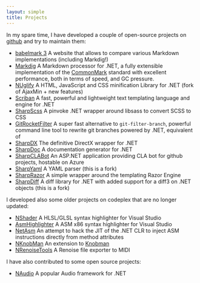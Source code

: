 ```yaml
---
layout: simple
title: Projects
---
```


In my spare time, I have developed a couple of open-source projects on [github](https://github.com/xoofx) and try to maintain them:

- [babelmark 3](https://babelmark.github.io/) A website that allows to compare various Markdown implementations (including Markdig!)
- [Markdig](https://github.com/xoofx/markdig) A Markdown processor for .NET, a fully extensible implementation of the [CommonMark](http://commonmark.org/) standard with excellent performance, both in terms of speed, and GC pressure.
- [NUglify](https://github.com/xoofx/NUglify) A HTML, JavaScript and CSS minification Library for .NET (fork of AjaxMin + new features)
- [Scriban](https://github.com/scriban/scriban) A fast, powerful and lightweight text templating language and engine for .NET 
- [SharpScss](https://github.com/xoofx/SharpScss) A pinvoke .NET wrapper around libsass to convert SCSS to CSS
- [GitRocketFilter](https://github.com/xoofx/GitRocketFilter) A super fast alternative to `git-filter-branch`, powerful command line tool to rewrite git branches powered by .NET, equivalent of
- [SharpDX](http://sharpdx.org) The definitive DirectX wrapper for .NET
- [SharpDoc](https://github.com/xoofx/SharpDoc) A documentation generator for .NET
- [SharpCLABot](https://github.com/SharpCLABot/SharpCLABot) An ASP.NET application providing CLA bot for github projects, hostable on Azure
- [SharpYaml](https://github.com/xoofx/SharpYaml/) A YAML parser (this is a fork)
- [SharpRazor](https://github.com/xoofx/SharpRazor) A simple wrapper around the templating Razor Engine 
- [SharpDiff](https://github.com/xoofx/SharpDiff) A diff library for .NET with added support for a diff3 on .NET objects (this is a fork)

I developed also some older projects on codeplex that are no longer updated:

- [NShader](https://nshader.codeplex.com/) A HLSL/GLSL syntax highlighter for Visual Studio 
- [AsmHighlighter](https://asmhighlighter.codeplex.com/) A ASM x86 syntax highlighter for Visual Studio
- [NetAsm](https://netasm.codeplex.com/) An attempt to hack the JIT of the .NET CLR to inject ASM instructions directly from method attributes
- [NKnobMan](https://nknobman.codeplex.com/) An extension to [Knobman](http://www.g200kg.com/en/software/knobman.html)   
- [NRenoiseTools](https://nrenoisetools.codeplex.com/) A Renoise file exporter to MIDI 

I have also contributed to some open source projects:

- [NAudio](https://naudio.codeplex.com/) A popular Audio framework for .NET


